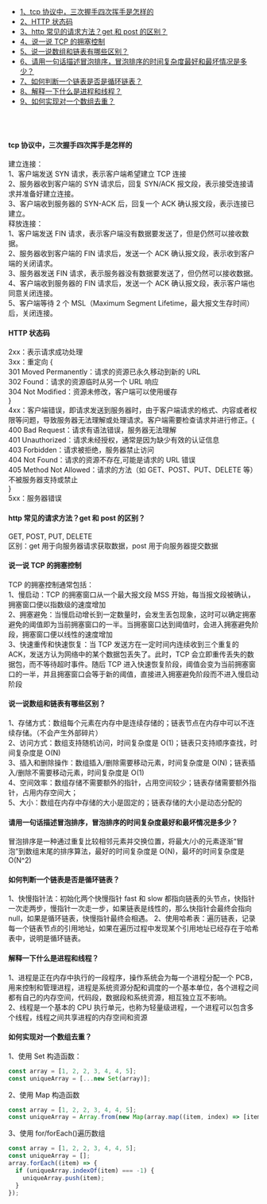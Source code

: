 - [1、tcp 协议中，三次握手四次挥手是怎样的](#tcp-协议中三次握手四次挥手是怎样的)
- [2、HTTP 状态码](#http-状态码)
- [3、http 常见的请求方法？get 和 post 的区别？](#http-常见的请求方法get-和-post-的区别)
- [4、说一说 TCP 的拥塞控制](#说一说-tcp-的拥塞控制)
- [5、说一说数组和链表有哪些区别？](#说一说数组和链表有哪些区别)
- [6、请用一句话描述冒泡排序，冒泡排序的时间复杂度最好和最坏情况是多少？](#请用一句话描述冒泡排序冒泡排序的时间复杂度最好和最坏情况是多少)
- [7、如何判断一个链表是否是循环链表？](#如何判断一个链表是否是循环链表)
- [8、解释一下什么是进程和线程？](#解释一下什么是进程和线程)
- [9、如何实现对一个数组去重？](#如何实现对一个数组去重)

<br>
<br>

#### tcp 协议中，三次握手四次挥手是怎样的

建立连接：<br>
1、客户端发送 SYN 请求，表示客户端希望建立 TCP 连接<br>
2、服务器收到客户端的 SYN 请求后，回复 SYN/ACK 报文段，表示接受连接请求并准备好建立连接。<br>
3、客户端收到服务器的 SYN-ACK 后，回复一个 ACK 确认报文段，表示连接已建立。<br>
释放连接：<br>
1、客户端发送 FIN 请求，表示客户端没有数据要发送了，但是仍然可以接收数据。<br>
2、服务器收到客户端的 FIN 请求后，发送一个 ACK 确认报文段，表示收到客户端的关闭请求。<br>
3、服务器发送 FIN 请求，表示服务器没有数据要发送了，但仍然可以接收数据。<br>
4、客户端收到服务器的 FIN 请求后，发送一个 ACK 确认报文段，表示客户端也同意关闭连接。<br>
5、客户端等待 2 个 MSL（Maximum Segment Lifetime，最大报文生存时间）后，关闭连接。

#### HTTP 状态码

2xx：表示请求成功处理<br>
3xx：重定向 {<br>
301 Moved Permanently：请求的资源已永久移动到新的 URL<br>
302 Found：请求的资源临时从另一个 URL 响应<br>
304 Not Modified：资源未修改，客户端可以使用缓存<br>
}<br>
4xx：客户端错误，即请求发送到服务器时，由于客户端请求的格式、内容或者权限等问题，导致服务器无法理解或处理请求。客户端需要检查请求并进行修正。{<br>
400 Bad Request：请求有语法错误，服务器无法理解<br>
401 Unauthorized：请求未经授权，通常是因为缺少有效的认证信息<br>
403 Forbidden：请求被拒绝，服务器禁止访问<br>
404 Not Found：请求的资源不存在,可能是请求的 URL 错误<br>
405 Method Not Allowed：请求的方法（如 GET、POST、PUT、DELETE 等）不被服务器支持或禁止<br>
}<br>
5xx：服务器错误

#### http 常见的请求方法？get 和 post 的区别？

GET, POST, PUT, DELETE<br>
区别：get 用于向服务器请求获取数据，post 用于向服务器提交数据

#### 说一说 TCP 的拥塞控制

TCP 的拥塞控制通常包括：<br>
1、慢启动：TCP 的拥塞窗口从一个最大报文段 MSS 开始，每当报文段被确认，拥塞窗口便以指数级的速度增加<br>
2、拥塞避免：当慢启动增长到一定数量时，会发生丢包现象，这时可以确定拥塞避免的阈值即为当前拥塞窗口的一半。当拥塞窗口达到阈值时，会进入拥塞避免阶段，拥塞窗口便以线性的速度增加<br>
3、快速重传和快速恢复：当 TCP 发送方在一定时间内连续收到三个重复的 ACK，发送方认为网络中的某个数据包丢失了。此时，TCP 会立即重传丢失的数据包，而不等待超时事件。随后 TCP 进入快速恢复阶段，阈值会变为当前拥塞窗口的一半，并且拥塞窗口会等于新的阈值，直接进入拥塞避免阶段而不进入慢启动阶段

#### 说一说数组和链表有哪些区别？

1、存储方式：数组每个元素在内存中是连续存储的；链表节点在内存中可以不连续存储。（不会产生外部碎片）<br>
2、访问方式：数组支持随机访问，时间复杂度是 O(1)；链表只支持顺序查找，时间复杂度是 O(N)<br>
3、插入和删除操作：数组插入/删除需要移动元素，时间复杂度是 O(N)；链表插入/删除不需要移动元素，时间复杂度是 O(1)<br>
4、空间效率：数组存储不需要额外的指针，占用空间较少；链表存储需要额外指针，占用内存空间大；<br>
5、大小：数组在内存中存储的大小是固定的；链表存储的大小是动态分配的

#### 请用一句话描述冒泡排序，冒泡排序的时间复杂度最好和最坏情况是多少？

冒泡排序是一种通过重复比较相邻元素并交换位置，将最大/小的元素逐渐“冒泡”到数组末尾的排序算法，最好的时间复杂度是 O(N)，最坏的时间复杂度是 O(N^2)

#### 如何判断一个链表是否是循环链表？

1、快慢指针法：初始化两个快慢指针 fast 和 slow 都指向链表的头节点，快指针一次走两步，慢指针一次走一步，如果链表是线性的，那么快指针会最终会指向 null，如果是循环链表，快慢指针最终会相遇。
2、使用哈希表：遍历链表，记录每一个链表节点的引用地址，如果在遍历过程中发现某个引用地址已经存在于哈希表中，说明是循环链表。

#### 解释一下什么是进程和线程？

1、进程是正在内存中执行的一段程序，操作系统会为每一个进程分配一个 PCB，用来控制和管理进程，进程是系统资源分配和调度的一个基本单位，各个进程之间都有自己的内存空间，代码段，数据段和系统资源，相互独立互不影响。<br>
2、线程是一个基本的 CPU 执行单元，也称为轻量级进程，一个进程可以包含多个线程，线程之间共享进程的内存空间和资源

#### 如何实现对一个数组去重？

1、使用 Set 构造函数：

```javascript
const array = [1, 2, 2, 3, 4, 4, 5];
const uniqueArray = [...new Set(array)];
```

2、使用 Map 构造函数

```javascript
const array = [1, 2, 2, 3, 4, 4, 5];
const uniqueArray = Array.from(new Map(array.map((item, index) => [item, index])).keys());
```

3、使用 for/forEach()遍历数组

```javascript
const array = [1, 2, 2, 3, 4, 4, 5];
const uniqueArray = [];
array.forEach((item) => {
  if (uniqueArray.indexOf(item) === -1) {
    uniqueArray.push(item);
  }
});
```
